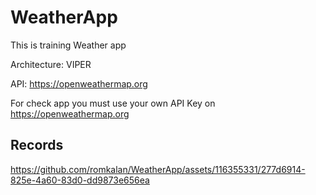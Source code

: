# WeatherApp
This is training Weather app 

Architecture: VIPER

API: https://openweathermap.org

For check app you must use your own API Key on https://openweathermap.org

## Records

https://github.com/romkalan/WeatherApp/assets/116355331/277d6914-825e-4a60-83d0-dd9873e656ea

